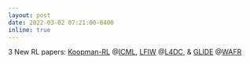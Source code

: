 ```yaml
---
layout: post
date: 2022-03-02 07:21:00-0400
inline: true
---
```


3 New RL papers: [Koopman-RL](/publications/#weissenbacher2022icml) @[ICML](https://icml.cc/Conferences/2022/Schedule), [LFIW](/publications/#sinha2022lfiw) @[L4DC](https://l4dc.stanford.edu/), & [GLIDE](/publications/#xie2022glide) @[WAFR](https://wafr2022.github.io/)